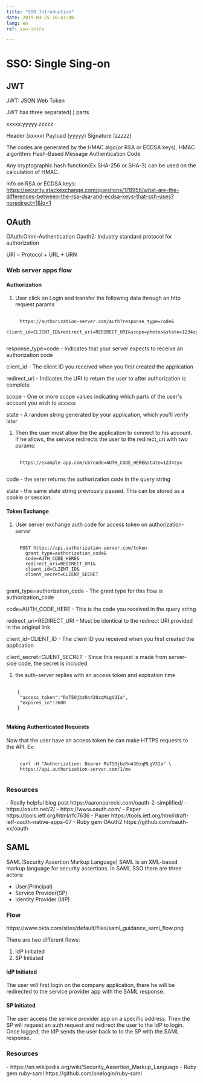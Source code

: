 ```yaml
---
title: "SSO Introduction"
date: 2019-03-25 10:41:00
lang: en
ref: sso-intro

---
```

<h1>SSO: Single Sing-on</h1>

<h2>JWT</h2>

 JWT: JSON Web Token

 JWT has three separated(.) parts

 xxxxx.yyyyy.zzzzz

 Header (xxxxx)
 Payload (yyyyy)
 Signature (zzzzz)

 The codes are generated by the HMAC algo(or RSA or ECDSA keys).
 HMAC algorithm: Hash-Based Message Authentication Code

 Any cryptographic hash function(Ex SHA-256 or SHA-3) can be used on the calculation of HMAC.

 Info on RSA or ECDSA keys:
 https://security.stackexchange.com/questions/178958/what-are-the-differences-between-the-rsa-dsa-and-ecdsa-keys-that-ssh-uses?noredirect=1&lq=1

<h2>OAuth</h2>

 OAuth:Omni-Authentication
 Oauth2: Industry standard protocol for authorization

 URI = Protocol + URL + URN

 <h3>Web server apps flow</h3>
  <h4>Authorization</h4>

   1. User click on Login and transfer the following data through an http request params

   <pre>
    <code>
     https://authorization-server.com/auth?response_type=code&
      client_id=CLIENT_ID&redirect_uri=REDIRECT_URI&scope=photos&state=1234zyx
    </code></pre>

   response_type=code - Indicates that your server expects to receive an authorization code

   client_id - The client ID you received when you first created the application

   redirect_uri - Indicates the URI to return the user to after authorization is complete

   scope - One or more scope values indicating which parts of the user's account you wish to access

   state - A random string generated by your application, which you'll verify later

   1. Then the user must allow the the application to connect to his account. If he allows, the service redirects the user to the redirect_uri with two params:

   <pre>
    <code>
     https://example-app.com/cb?code=AUTH_CODE_HERE&state=1234zyx
    </code></pre>

   code - the serer returns the authorization code in the query string

   state - the same state string previously passed. This can be stored as a cookie or session.

   <h4>Token Exchange</h4>

   1. User server exchange auth code for access token on authorization-server

   <pre>
    <code>
     POST https://api.authorization-server.com/token
       grant_type=authorization_code&
       code=AUTH_CODE_HERE&
       redirect_uri=REDIRECT_URI&
       client_id=CLIENT_ID&
       client_secret=CLIENT_SECRET
   </code></pre>

   grant_type=authorization_code - The grant type for this flow is authorization_code

   code=AUTH_CODE_HERE - This is the code you received in the query string

   redirect_uri=REDIRECT_URI - Must be identical to the redirect URI provided in the original link

   client_id=CLIENT_ID - The client ID you received when you first created the application

   client_secret=CLIENT_SECRET - Since this request is made from server-side code, the secret is included

   1. the auth-server replies with an access token and expiration time

   <pre>
    <code>
    {
     "access_token":"RsT5OjbzRn430zqMLgV3Ia",
     "expires_in":3600
    }
   </code></pre>

  <h4>Making Authenticated Requests</h4>

   Now that the user have an access token he can make HTTPS requests to the API. Ex:

   <pre>
    <code>
     curl -H "Authorization: Bearer RsT5OjbzRn430zqMLgV3Ia" \
     https://api.authorization-server.com/1/me
   </code></pre>

 <h3>Resources</h3>
  - Really helpful blog post https://aaronparecki.com/oauth-2-simplified/
  - https://oauth.net/2/
  - https://www.oauth.com/
  - Paper  https://tools.ietf.org/html/rfc7636
  - Paper https://tools.ietf.org/html/draft-ietf-oauth-native-apps-07
  - Ruby gem OAuth2 https://github.com/oauth-xx/oauth

<h2>SAML</h2>

SAML(Security Assertion Markup Language)
SAML is an XML-based markup language for security assertions. In SAML SSO there are three actors:

- User(Principal)
- Service Provider(SP)
- Identity Provider (IdP)


<h3>Flow</h3>
 https://www.okta.com/sites/default/files/saml_guidance_saml_flow.png

 There are two different flows:

 1. IdP Initiated
 2. SP Initiated

<h4>IdP Initiated</h4>
 The user will first login on the company application, there he will be redirected to the service provider app with the SAML response.

<h4>SP Initiated</h4>
 The user access the service provider app on a specific address. Then the SP will request an auth request and redirect the user to the IdP to login. Once logged, the IdP sends the user back to to the SP with the SAML response.

<h3>Resources</h3>
  - https://en.wikipedia.org/wiki/Security_Assertion_Markup_Language
  - Ruby gem ruby-saml https://github.com/onelogin/ruby-saml

